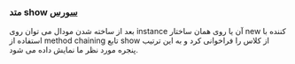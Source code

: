 <h3>
متد show
<a class="ext-link" href="classes_Tetris_Gameplay.js.html#line24" >سورس</a>
</h3>
بعد از ساخته شدن مودال می توان روی instance آن یا روی همان ساختار new کننده با استفاده از method chaining تابع show از کلاس را فراخوانی کرد و به این ترتیب پنجره مورد نظر ما نمایش داده می شود.
